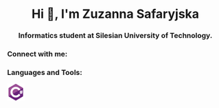 <h1 align="center">Hi 👋, I'm Zuzanna Safaryjska</h1>
<h3 align="center">Informatics student at Silesian University of Technology.</h3>

<h3 align="left">Connect with me:</h3>
<p align="left">
</p>

<h3 align="left">Languages and Tools:</h3>
<p align="left"> <a href="https://www.w3schools.com/cs/" target="_blank" rel="noreferrer"> <img src="https://raw.githubusercontent.com/devicons/devicon/master/icons/csharp/csharp-original.svg" alt="csharp" width="40" height="40"/> </a> </p>

<!---
ZuzannaSafaryjska/ZuzannaSafaryjska is a ✨ special ✨ repository because its `README.md` (this file) appears on your GitHub profile.
You can click the Preview link to take a look at your changes.
--->
